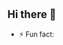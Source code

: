 ## Hi there 👋

<!--
**dragomore/dragomore** is a ✨ _special_ ✨ repository because its `README.md` (this file) appears on your GitHub profile.

- ⚡ Fun fact: ...
-->
- ⚡ Fun fact:
